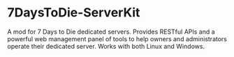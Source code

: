 # 7DaysToDie-ServerKit
A mod for 7 Days to Die dedicated servers. Provides RESTful APIs and a powerful web management panel of tools to help owners and administrators operate their dedicated server. Works with both Linux and Windows.
